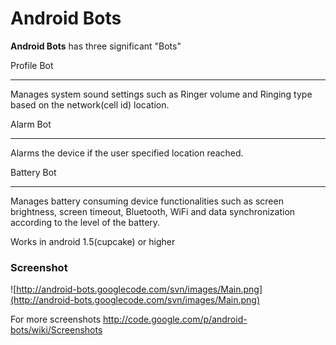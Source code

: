 # Android Bots #

**Android Bots** has three significant "Bots"

Profile Bot

---

Manages system sound settings such as Ringer volume and Ringing type based on the network(cell id) location.

Alarm Bot

---

Alarms the device if the user specified location reached.

Battery Bot

---

Manages battery consuming device functionalities such as screen brightness, screen timeout, Bluetooth, WiFi and data synchronization according to the level of the battery.

Works in android 1.5(cupcake) or higher

### Screenshot ###
![http://android-bots.googlecode.com/svn/images/Main.png](http://android-bots.googlecode.com/svn/images/Main.png)


For more screenshots http://code.google.com/p/android-bots/wiki/Screenshots